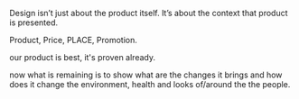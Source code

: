 Design isn’t just about the product itself. It’s about the context that product is presented.


Product, Price, PLACE, Promotion.



our product is best, it's proven already.


now what is remaining is to show what are the changes it brings and how does it change the environment, health and looks of/around the the people.